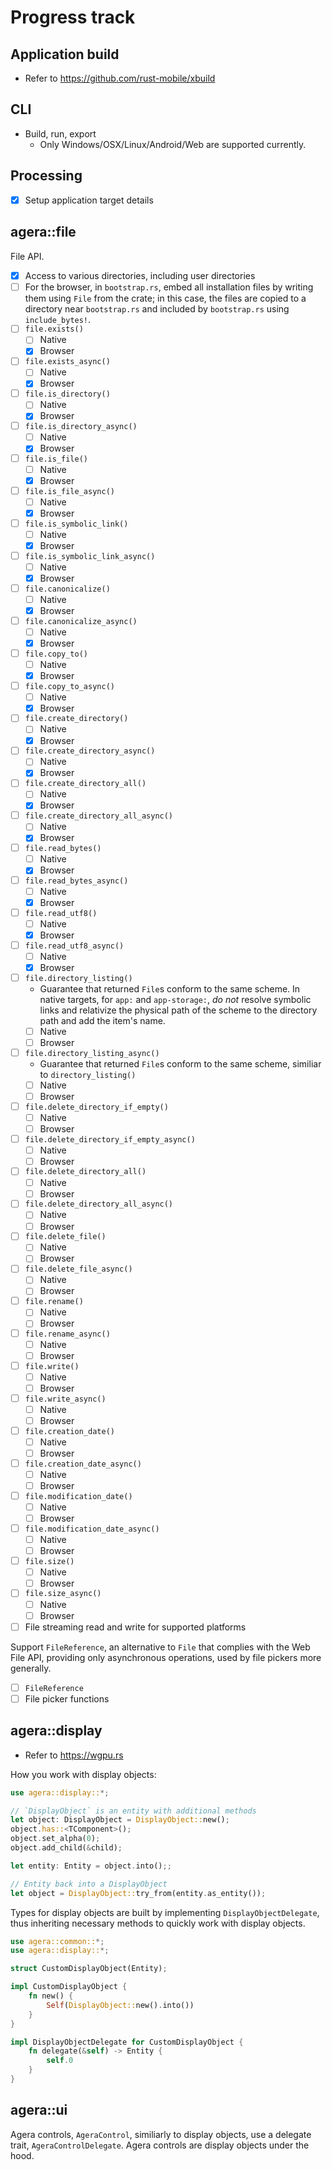 # Progress track

## Application build

- Refer to https://github.com/rust-mobile/xbuild

## CLI

- Build, run, export
  - Only Windows/OSX/Linux/Android/Web are supported currently.

## Processing

- [x] Setup application target details

## agera::file

File API.

- [x] Access to various directories, including user directories
- [ ] For the browser, in `bootstrap.rs`, embed all installation files by writing them using `File` from the crate; in this case, the files are copied to a directory near `bootstrap.rs` and included by `bootstrap.rs` using `include_bytes!`.
- [ ] `file.exists()`
  - [ ] Native
  - [x] Browser
- [ ] `file.exists_async()`
  - [ ] Native
  - [x] Browser
- [ ] `file.is_directory()`
  - [ ] Native
  - [x] Browser
- [ ] `file.is_directory_async()`
  - [ ] Native
  - [x] Browser
- [ ] `file.is_file()`
  - [ ] Native
  - [x] Browser
- [ ] `file.is_file_async()`
  - [ ] Native
  - [x] Browser
- [ ] `file.is_symbolic_link()`
  - [ ] Native
  - [x] Browser
- [ ] `file.is_symbolic_link_async()`
  - [ ] Native
  - [x] Browser
- [ ] `file.canonicalize()`
  - [ ] Native
  - [x] Browser
- [ ] `file.canonicalize_async()`
  - [ ] Native
  - [x] Browser
- [ ] `file.copy_to()`
  - [ ] Native
  - [x] Browser
- [ ] `file.copy_to_async()`
  - [ ] Native
  - [x] Browser
- [ ] `file.create_directory()`
  - [ ] Native
  - [x] Browser
- [ ] `file.create_directory_async()`
  - [ ] Native
  - [x] Browser
- [ ] `file.create_directory_all()`
  - [ ] Native
  - [x] Browser
- [ ] `file.create_directory_all_async()`
  - [ ] Native
  - [x] Browser
- [ ] `file.read_bytes()`
  - [ ] Native
  - [x] Browser
- [ ] `file.read_bytes_async()`
  - [ ] Native
  - [x] Browser
- [ ] `file.read_utf8()`
  - [ ] Native
  - [x] Browser
- [ ] `file.read_utf8_async()`
  - [ ] Native
  - [x] Browser
- [ ] `file.directory_listing()`
  - Guarantee that returned `File`s conform to the same scheme. In native targets, for `app:` and `app-storage:`, *do not* resolve symbolic links and relativize the physical path of the scheme to the directory path and add the item's name.
  - [ ] Native
  - [ ] Browser
- [ ] `file.directory_listing_async()`
  - Guarantee that returned `File`s conform to the same scheme, similiar to `directory_listing()`
  - [ ] Native
  - [ ] Browser
- [ ] `file.delete_directory_if_empty()`
  - [ ] Native
  - [ ] Browser
- [ ] `file.delete_directory_if_empty_async()`
  - [ ] Native
  - [ ] Browser
- [ ] `file.delete_directory_all()`
  - [ ] Native
  - [ ] Browser
- [ ] `file.delete_directory_all_async()`
  - [ ] Native
  - [ ] Browser
- [ ] `file.delete_file()`
  - [ ] Native
  - [ ] Browser
- [ ] `file.delete_file_async()`
  - [ ] Native
  - [ ] Browser
- [ ] `file.rename()`
  - [ ] Native
  - [ ] Browser
- [ ] `file.rename_async()`
  - [ ] Native
  - [ ] Browser
- [ ] `file.write()`
  - [ ] Native
  - [ ] Browser
- [ ] `file.write_async()`
  - [ ] Native
  - [ ] Browser
- [ ] `file.creation_date()`
  - [ ] Native
  - [ ] Browser
- [ ] `file.creation_date_async()`
  - [ ] Native
  - [ ] Browser
- [ ] `file.modification_date()`
  - [ ] Native
  - [ ] Browser
- [ ] `file.modification_date_async()`
  - [ ] Native
  - [ ] Browser
- [ ] `file.size()`
  - [ ] Native
  - [ ] Browser
- [ ] `file.size_async()`
  - [ ] Native
  - [ ] Browser
- [ ] File streaming read and write for supported platforms

Support `FileReference`, an alternative to `File` that complies with the Web File API, providing only asynchronous operations, used by file pickers more generally.

- [ ] `FileReference`
- [ ] File picker functions

## agera::display

- Refer to https://wgpu.rs

How you work with display objects:

```rust
use agera::display::*;

// `DisplayObject` is an entity with additional methods
let object: DisplayObject = DisplayObject::new();
object.has::<TComponent>();
object.set_alpha(0);
object.add_child(&child);

let entity: Entity = object.into();;

// Entity back into a DisplayObject
let object = DisplayObject::try_from(entity.as_entity());
```

Types for display objects are built by implementing `DisplayObjectDelegate`, thus inheriting necessary methods to quickly work with display objects.

```rust
use agera::common::*;
use agera::display::*;

struct CustomDisplayObject(Entity);

impl CustomDisplayObject {
    fn new() {
        Self(DisplayObject::new().into())
    }
}

impl DisplayObjectDelegate for CustomDisplayObject {
    fn delegate(&self) -> Entity {
        self.0
    }
}
```

## agera::ui

Agera controls, `AgeraControl`, similiarly to display objects, use a delegate trait, `AgeraControlDelegate`. Agera controls are display objects under the hood.